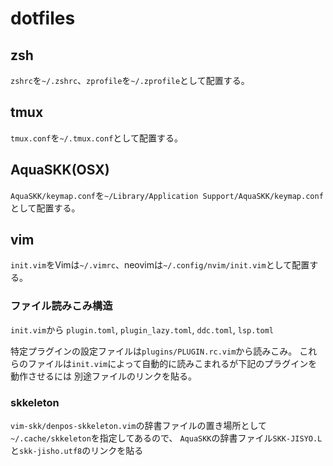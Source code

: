 # dotfiles

## zsh
`zshrc`を`~/.zshrc`、`zprofile`を`~/.zprofile`として配置する。

## tmux
`tmux.conf`を`~/.tmux.conf`として配置する。

## AquaSKK(OSX)
`AquaSKK/keymap.conf`を`~/Library/Application Support/AquaSKK/keymap.conf`として配置する。

## vim
`init.vim`をVimは`~/.vimrc`、neovimは`~/.config/nvim/init.vim`として配置する。

### ファイル読みこみ構造
`init.vim`から
`plugin.toml`, `plugin_lazy.toml`, `ddc.toml`, `lsp.toml`

特定プラグインの設定ファイルは`plugins/PLUGIN.rc.vim`から読みこみ。
これらのファイルは`init.vim`によって自動的に読みこまれるが下記のプラグインを動作させるには
別途ファイルのリンクを貼る。

### skkeleton
`vim-skk/denpos-skkeleton.vim`の辞書ファイルの置き場所として`~/.cache/skkeleton`を指定してあるので、
`AquaSKK`の辞書ファイル`SKK-JISYO.L`と`skk-jisho.utf8`のリンクを貼る
